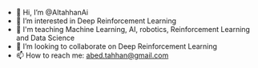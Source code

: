 - 👋 Hi, I’m @AltahhanAi
- 👀 I’m interested in Deep Reinforcement Learning
- 🌱 I'm teaching Machine Learning, AI, robotics, Reinforcement Learning and Data Science
- 💞️ I’m looking to collaborate on Deep Reinforcement Learning
- 📫 How to reach me: abed.tahhan@gmail.com

<!---
AltahhanAi/AltahhanAi is a ✨ special ✨ repository because its `README.md` (this file) appears on your GitHub profile.
You can click the Preview link to take a look at your changes.
--->
